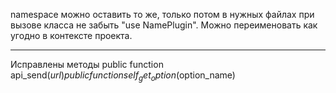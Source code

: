 namespace можно оставить то же, только потом в нужных файлах при вызове класса не забыть "use NamePlugin".
Можно переименовать как угодно в контексте проекта. 
_________________________________________________
Исправлены методы 
public function api_send($url)
public function self_get_option($option_name)
